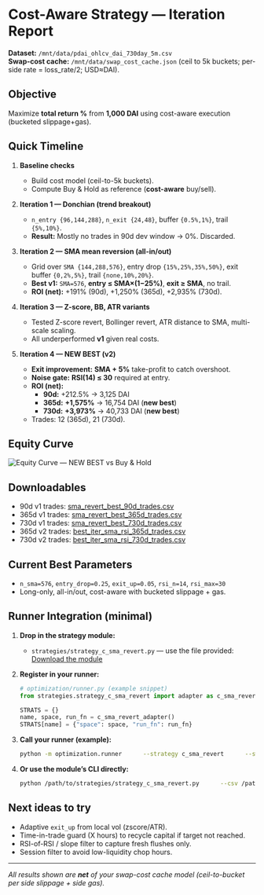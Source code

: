 
# Cost-Aware Strategy — Iteration Report

**Dataset:** `/mnt/data/pdai_ohlcv_dai_730day_5m.csv`  
**Swap-cost cache:** `/mnt/data/swap_cost_cache.json` (ceil to 5k buckets; per-side rate = loss_rate/2; USD≈DAI).

## Objective
Maximize **total return %** from **1,000 DAI** using cost-aware execution (bucketed slippage+gas).

## Quick Timeline
1. **Baseline checks**
   - Build cost model (ceil-to-5k buckets).
   - Compute Buy & Hold as reference (**cost-aware** buy/sell).

2. **Iteration 1 — Donchian (trend breakout)**
   - `n_entry {96,144,288}`, `n_exit {24,48}`, buffer `{0.5%,1%}`, trail `{5%,10%}`.
   - **Result:** Mostly no trades in 90d dev window → 0%. Discarded.

3. **Iteration 2 — SMA mean reversion (all-in/out)**
   - Grid over `SMA {144,288,576}`, entry drop `{15%,25%,35%,50%}`, exit buffer `{0,2%,5%}`, trail `{none,10%,20%}`.
   - **Best v1:** `SMA=576`, **entry ≤ SMA×(1−25%)**, **exit ≥ SMA**, no trail.
   - **ROI (net):** +191% (90d), +1,250% (365d), +2,935% (730d).

4. **Iteration 3 — Z-score, BB, ATR variants**
   - Tested Z-score revert, Bollinger revert, ATR distance to SMA, multi-scale scaling.
   - All underperformed **v1** given real costs.

5. **Iteration 4 — NEW BEST (v2)**
   - **Exit improvement:** **SMA + 5%** take-profit to catch overshoot.
   - **Noise gate:** **RSI(14) ≤ 30** required at entry.
   - **ROI (net):**
     - **90d:** +212.5% → 3,125 DAI
     - **365d:** **+1,575%** → 16,754 DAI (**new best**)
     - **730d:** **+3,973%** → 40,733 DAI (**new best**)
   - Trades: 12 (365d), 21 (730d).

## Equity Curve
![Equity Curve — NEW BEST vs Buy & Hold](sandbox:/mnt/data/equity_curve_new_best_vs_bh.png)

## Downloadables
- 90d v1 trades: [sma_revert_best_90d_trades.csv](sandbox:/mnt/data/sma_revert_best_90d_trades.csv)
- 365d v1 trades: [sma_revert_best_365d_trades.csv](sandbox:/mnt/data/sma_revert_best_365d_trades.csv)
- 730d v1 trades: [sma_revert_best_730d_trades.csv](sandbox:/mnt/data/sma_revert_best_730d_trades.csv)
- 365d v2 trades: [best_iter_sma_rsi_365d_trades.csv](sandbox:/mnt/data/best_iter_sma_rsi_365d_trades.csv)
- 730d v2 trades: [best_iter_sma_rsi_730d_trades.csv](sandbox:/mnt/data/best_iter_sma_rsi_730d_trades.csv)

## Current Best Parameters
- `n_sma=576`, `entry_drop=0.25`, `exit_up=0.05`, `rsi_n=14`, `rsi_max=30`
- Long-only, all-in/out, cost-aware with bucketed slippage + gas.

## Runner Integration (minimal)
1. **Drop in the strategy module:**
   - `strategies/strategy_c_sma_revert.py` — use the file provided:  
     [Download the module](sandbox:/mnt/data/strategy_c_sma_revert.py)

2. **Register in your runner:**
   ```python
   # optimization/runner.py (example snippet)
   from strategies.strategy_c_sma_revert import adapter as c_sma_revert_adapter

   STRATS = {}
   name, space, run_fn = c_sma_revert_adapter()
   STRATS[name] = {"space": space, "run_fn": run_fn}
   ```

3. **Call your runner (example):**
   ```bash
   python -m optimization.runner      --strategy c_sma_revert      --swap-cost-cache /path/to/swap_cost_cache.json      --csv /path/to/PAIR_5m.csv      --start-cash 1000      --params '{"n_sma":576,"entry_drop":0.25,"exit_up":0.05,"rsi_n":14,"rsi_max":30}'
   ```

4. **Or use the module’s CLI directly:**
   ```bash
   python /path/to/strategies/strategy_c_sma_revert.py      --csv /path/to/PAIR_5m.csv      --swap-cost-cache /path/to/swap_cost_cache.json      --n-sma 576 --entry-drop 0.25 --exit-up 0.05 --rsi-n 14 --rsi-max 30      --start-cash 1000 --window-days 730      --plot-out ./equity_curve.png
   ```

## Next ideas to try
- Adaptive `exit_up` from local vol (zscore/ATR).  
- Time-in-trade guard (X hours) to recycle capital if target not reached.  
- RSI-of-RSI / slope filter to capture fresh flushes only.  
- Session filter to avoid low-liquidity chop hours.

---

*All results shown are **net** of your swap-cost cache model (ceil-to-bucket per side slippage + side gas).*

